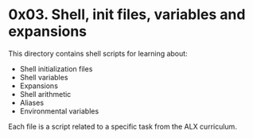 # 0x03. Shell, init files, variables and expansions

This directory contains shell scripts for learning about:

- Shell initialization files
- Shell variables
- Expansions
- Shell arithmetic
- Aliases
- Environmental variables

Each file is a script related to a specific task from the ALX curriculum.
